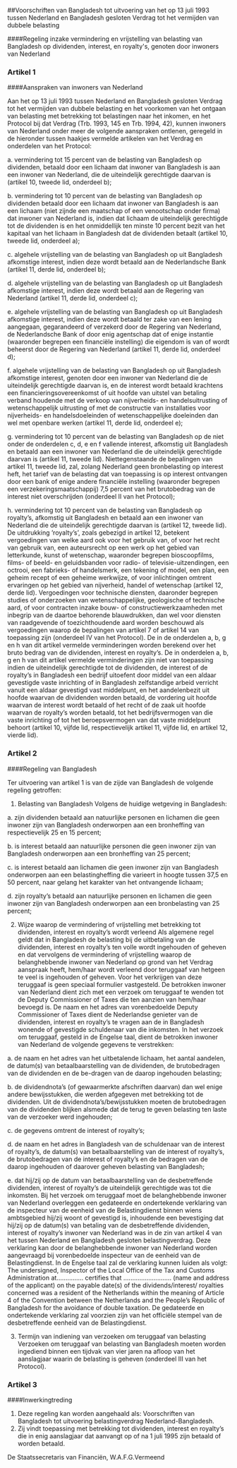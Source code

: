 <meta http-equiv='Content-Type' content='text/html; charset=utf-8' />

##Voorschriften van Bangladesh tot uitvoering van het op 13 juli 1993 tussen Nederland en Bangladesh gesloten Verdrag tot het vermijden van dubbele belasting

####Regeling inzake vermindering en vrijstelling van belasting van Bangladesh op dividenden, interest, en royalty's, genoten door inwoners van Nederland

### Artikel  1  

####Aanspraken van inwoners van Nederland

Aan het op 13 juli 1993 tussen Nederland en Bangladesh gesloten Verdrag tot het vermijden van dubbele belasting en het voorkomen van het ontgaan van belasting met betrekking tot belastingen naar het inkomen, en het Protocol bij dat Verdrag (Trb. 1993, 145 en Trb. 1994, 42), kunnen inwoners van Nederland onder meer de volgende aanspraken ontlenen, geregeld in de hieronder tussen haakjes vermelde artikelen van het Verdrag en onderdelen van het Protocol: 

a. vermindering tot 15 percent van de belasting van Bangladesh op dividenden, betaald door een lichaam dat inwoner van Bangladesh is aan een inwoner van Nederland, die de uiteindelijk gerechtigde daarvan is (artikel 10, tweede lid, onderdeel b);  

b. vermindering tot 10 percent van de belasting van Bangladesh op dividenden betaald door een lichaam dat inwoner van Bangladesh is aan een lichaam (niet zijnde een maatschap of een venootschap onder firma) dat inwoner van Nederland is, indien dat lichaam de uiteindelijk gerechtigde tot de dividenden is en het onmiddellijk ten minste 10 percent bezit van het kapitaal van het lichaam in Bangladesh dat de dividenden betaalt (artikel 10, tweede lid, onderdeel a);  

c. algehele vrijstelling van de belasting van Bangladesh op uit Bangladesh afkomstige interest, indien deze wordt betaald aan de Nederlandsche Bank (artikel 11, derde lid, onderdeel b);  

d. algehele vrijstelling van de belasting van Bangladesh op uit Bangladesh afkomstige interest, indien deze wordt betaald aan de Regering van Nederland (artikel 11, derde lid, onderdeel c);  

e. algehele vrijstelling van de belasting van Bangladesh op uit Bangladesh afkomstige interest, indien deze wordt betaald ter zake van een lening aangegaan, gegarandeerd of verzekerd door de Regering van Nederland, de Nederlandsche Bank of door enig agentschap dat of enige instantie (waaronder begrepen een financiële instelling) die eigendom is van of wordt beheerst door de Regering van Nederland (artikel 11, derde lid, onderdeel d);  

f. algehele vrijstelling van de belasting van Bangladesh op uit Bangladesh afkomstige interest, genoten door een inwoner van Nederland die de uiteindelijk gerechtigde daarvan is, en de interest wordt betaald krachtens een financieringsovereenkomst of uit hoofde van uitstel van betaling verband houdende met de verkoop van nijverheids- en handelsuitrusting of wetenschappelijk uitrusting of met de constructie van installaties voor nijverheids- en handelsdoeleinden of wetenschappelijke doeleinden dan wel met openbare werken (artikel 11, derde lid, onderdeel e);  

g. vermindering tot 10 percent van de belasting van Bangladesh op de niet onder de onderdelen c, d, e en f vallende interest, afkomstig uit Bangladesh en betaald aan een inwoner van Nederland die de uiteindelijk gerechtigde daarvan is (artikel 11, tweede lid). Niettegenstaande de bepalingen van artikel 11, tweede lid, zal, zolang Nederland geen bronbelasting op interest heft, het tarief van de belasting dat van toepassing is op interest ontvangen door een bank of enige andere financiële instelling (waaronder begrepen een verzekeringsmaatschappij) 7,5 percent van het brutobedrag van de interest niet overschrijden (onderdeel II van het Protocol);  

h. vermindering tot 10 percent van de belasting van Bangladesh op royalty’s, afkomstig uit Bangladesh en betaald aan een inwoner van Nederland die de uiteindelijk gerechtigde daarvan is (artikel 12, tweede lid). De uitdrukking ’royalty’s’, zoals gebezigd in artikel 12, betekent vergoedingen van welke aard ook voor het gebruik van, of voor het recht van gebruik van, een auteursrecht op een werk op het gebied van letterkunde, kunst of wetenschap, waaronder begrepen bioscoopfilms, films- of beeld- en geluidsbanden voor radio- of televisie-uitzendingen, een octrooi, een fabrieks- of handelsmerk, een tekening of model, een plan, een geheim recept of een geheime werkwijze, of voor inlichtingen omtrent ervaringen op het gebied van nijverheid, handel of wetenschap (artikel 12, derde lid). Vergoedingen voor technische diensten, daaronder begrepen studies of onderzoeken van wetenschappelijke, geologische of technische aard, of voor contracten inzake bouw- of constructiewerkzaamheden met inbegrip van de daartoe behorende blauwdrukken, dan wel voor diensten van raadgevende of toezichthoudende aard worden beschouwd als vergoedingen waarop de bepalingen van artikel 7 of artikel 14 van toepassing zijn (onderdeel IV van het Protocol). De in de onderdelen a, b, g en h van dit artikel vermelde verminderingen worden berekend over het bruto bedrag van de dividenden, interest en royalty’s. De in onderdelen a, b, g en h van dit artikel vermelde verminderingen zijn niet van toepassing indien de uiteindelijk gerechtigde tot de dividenden, de interest of de royalty’s in Bangladesh een bedrijf uitoefent door middel van een aldaar gevestigde vaste inrichting of in Bangladesh zelfstandige arbeid verricht vanuit een aldaar gevestigd vast middelpunt, en het aandelenbezit uit hoofde waarvan de dividenden worden betaald, de vordering uit hoofde waarvan de interest wordt betaald of het recht of de zaak uit hoofde waarvan de royalty’s worden betaald, tot het bedrijfsvermogen van die vaste inrichting of tot het beroepsvermogen van dat vaste middelpunt behoort (artikel 10, vijfde lid, respectievelijk artikel 11, vijfde lid, en artikel 12, vierde lid).    

### Artikel  2  

####Regeling van Bangladesh

Ter uitvoering van artikel 1 is van de zijde van Bangladesh de volgende regeling getroffen: 

1. Belasting van Bangladesh Volgens de huidige wetgeving in Bangladesh: 

a. zijn dividenden betaald aan natuurlijke personen en lichamen die geen inwoner zijn van Bangladesh onderworpen aan een bronheffing van respectievelijk 25 en 15 percent;  

b. is interest betaald aan natuurlijke personen die geen inwoner zijn van Bangladesh onderworpen aan een bronheffing van 25 percent;  

c. is interest betaald aan lichamen die geen inwoner zijn van Bangladesh onderworpen aan een belastingheffing die varieert in hoogte tussen 37,5 en 50 percent, naar gelang het karakter van het ontvangende lichaam;  

d. zijn royalty’s betaald aan natuurlijke personen en lichamen die geen inwoner zijn van Bangladesh onderworpen aan een bronbelasting van 25 percent;    

2. Wijze waarop de vermindering of vrijstelling met betrekking tot dividenden, interest en royalty’s wordt verleend Als algemene regel geldt dat in Bangladesh de belasting bij de uitbetaling van de dividenden, interest en royalty’s ten volle wordt ingehouden of geheven en dat vervolgens de vermindering of vrijstelling waarop de belanghebbende inwoner van Nederland op grond van het Verdrag aanspraak heeft, hem/haar wordt verleend door teruggaaf van hetgeen te veel is ingehouden of geheven. Voor het verkrijgen van deze teruggaaf is geen speciaal formulier vastgesteld. De betrokken inwoner van Nederland dient zich met een verzoek om teruggaaf te wenden tot de Deputy Commissioner of Taxes die ten aanzien van hem/haar bevoegd is. De naam en het adres van vorenbedoelde Deputy Commissioner of Taxes dient de Nederlandse genieter van de dividenden, interest en royalty’s te vragen aan de in Bangladesh wonende of gevestigde schuldenaar van die inkomsten. In het verzoek om teruggaaf, gesteld in de Engelse taal, dient de betrokken inwoner van Nederland de volgende gegevens te verstrekken: 

a. de naam en het adres van het uitbetalende lichaam, het aantal aandelen, de datum(s) van betaalbaarstelling van de dividenden, de brutobedragen van de dividenden en de be-dragen van de daarop ingehouden belasting;  

b. de dividendnota’s (of gewaarmerkte afschriften daarvan) dan wel enige andere bewijsstukken, die werden afgegeven met betrekking tot de dividenden. Uit de dividendnota’s/bewijsstukken moeten de brutobedragen van de dividenden blijken alsmede dat de terug te geven belasting ten laste van de verzoeker werd ingehouden;  

c. de gegevens omtrent de interest of royalty’s;  

d. de naam en het adres in Bangladesh van de schuldenaar van de interest of royalty’s, de datum(s) van betaalbaarstelling van de interest of royalty’s, de brutobedragen van de interest of royalty’s en de bedragen van de daarop ingehouden of daarover geheven belasting van Bangladesh;  

e. dat hij/zij op de datum van betaalbaarstelling van de desbetreffende dividenden, interest of royalty’s de uiteindelijk gerechtigde was tot die inkomsten. Bij het verzoek om teruggaaf moet de belanghebbende inwoner van Nederland overleggen een gedateerde en ondertekende verklaring van de inspecteur van de eenheid van de Belastingdienst binnen wiens ambtsgebied hij/zij woont of gevestigd is, inhoudende een bevestiging dat hij/zij op de datum(s) van betaling van de desbetreffende dividenden, interest of royalty’s inwoner van Nederland was in de zin van artikel 4 van het tussen Nederland en Bangladesh gesloten belastingverdrag. Deze verklaring kan door de belanghebbende inwoner van Nederland worden aangevraagd bij vorenbedoelde inspecteur van de eenheid van de Belastingdienst. In de Engelse taal zal de verklaring kunnen luiden als volgt: The undersigned, Inspector of the Local Office of the Tax and Customs Administration at............... certifies that ........................... (name and address of the applicant) on the payable date(s) of the dividends/interest/ royalties concerned was a resident of the Netherlands within the meaning of Article 4 of the Convention between the Netherlands and the People’s Republic of Bangladesh for the avoidance of double taxation. De gedateerde en ondertekende verklaring zal voorzien zijn van het officiële stempel van de desbetreffende eenheid van de Belastingdienst.    

3. Termijn van indiening van verzoeken om teruggaaf van belasting Verzoeken om teruggaaf van belasting van Bangladesh moeten worden ingediend binnen een tijdvak van vier jaren na afloop van het aanslagjaar waarin de belasting is geheven (onderdeel III van het Protocol).    

### Artikel  3  

####Inwerkingtreding

1.  Deze regeling kan worden aangehaald als: Voorschriften van Bangladesh tot uitvoering belastingverdrag Nederland-Bangladesh.   
2.  Zij vindt toepassing met betrekking tot dividenden, interest en royalty’s die in enig aanslagjaar dat aanvangt op of na 1 juli 1995 zijn betaald of worden betaald.   

De 
Staatssecretaris van Financiën, 
W.A.F.G.Vermeend    
